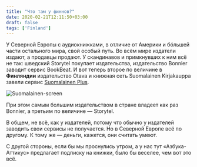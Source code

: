 ```yaml
---
title: "Что там у финнов?"
date: 2020-02-21T12:11:50+03:00
draft: false
tags: ['Finland']
---
```


У Северной Европы с аудиокнижками, в отличие от Америки и бóльшей части остального мира, свой особый путь. Во всём мире издатели издают, а продавцы продают. У скандинавов и примкнувших к ним всё не так: шведский Storytel покупает издательства, издательство Bonnier заводит сервис BookBeat. И вот теперь второе по величине в **Финляндии** издательство Otava и книжная сеть Suomalainen Kirjakauppa завели сервис [Suomalainen Plus](https://www.suomalainen.com/pages/suomalainen-plus).

![Suomalainen-screen](https://www.boktugg.se/wp-content/uploads/2020/02/Suomalainen-screen.jpg)

При этом самым большим издательством в стране владеет как раз Bonnier, а третьим по величине — Storytel.

В общем, не всё, как у издателей, потому что обычно у издателей заводить свои сервисы не получается. Но в Северной Европе всё по другому. К тому же — деньги, кажется, они считать умеют. 

С другой стороны, если бы мы проснулись утром, а у нас тут «Азбука-Аттикус» предлагает подписку на книжки, было бы веселее, чем вот это всё.